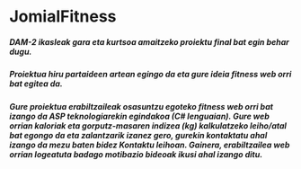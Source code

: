 # JomialFitness

##### DAM-2 ikasleak gara eta kurtsoa amaitzeko proiektu final bat egin behar dugu.
##### Proiektua hiru partaideen artean egingo da eta gure ideia fitness web orri bat egitea da.

##### *Gure proiektua erabiltzaileak osasuntzu egoteko fitness web orri bat izango da ASP teknologiarekin egindakoa (C# lenguaian). Gure web orrian kaloriak eta gorputz-masaren indizea (kg) kalkulatzeko leiho/atal bat egongo da eta zalantzarik izanez gero, gurekin kontaktatu ahal izango da mezu baten bidez Kontaktu leihoan. Gainera, erabiltzailea web orrian logeatuta badago motibazio bideoak ikusi ahal izango ditu.*
